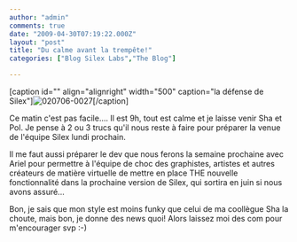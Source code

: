 ```yaml
---
author: "admin"
comments: true
date: "2009-04-30T07:19:22.000Z"
layout: "post"
title: "Du calme avant la trempête!"
categories: ["Blog Silex Labs","The Blog"]

---
```

[caption id="" align="alignright" width="500" caption="la défense de Silex"]![020706-0027](http://farm1.static.flickr.com/162/436584846_e61832d2c4.jpg)[/caption]

Ce matin c'est pas facile.... Il est 9h, tout est calme et je laisse venir Sha et Pol. Je pense à 2 ou 3 trucs qu'il nous reste à faire pour préparer la venue de l'équipe Silex lundi prochain.

Il me faut aussi préparer le dev que nous ferons la semaine prochaine avec Ariel pour permettre à l'équipe de choc des graphistes, artistes et autres créateurs de matière virtuelle de mettre en place THE nouvelle fonctionnalité dans la prochaine version de Silex, qui sortira en juin si nous avons assuré...

Bon, je sais que mon style est moins funky que celui de ma coollègue Sha la choute, mais bon, je donne des news quoi! Alors laissez moi des com pour m'encourager svp :-)


